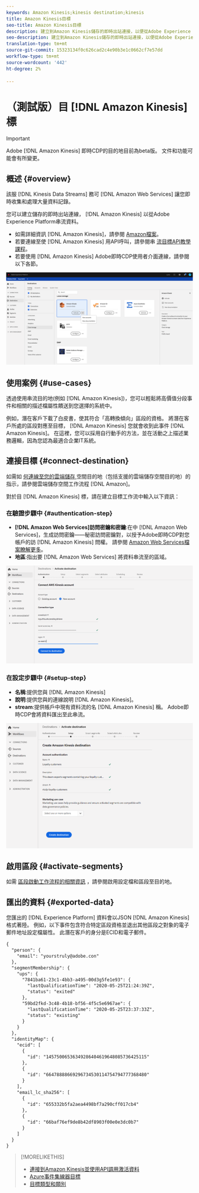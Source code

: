```yaml
---
keywords: Amazon Kinesis;kinesis destination;kinesis
title: Amazon Kinesis目標
seo-title: Amazon Kinesis目標
description: 建立到Amazon Kinesis儲存的即時出站連接，以便從Adobe Experience Platform流資料。
seo-description: 建立到Amazon Kinesis儲存的即時出站連接，以便從Adobe Experience Platform流資料。
translation-type: tm+mt
source-git-commit: 15323134f0c626cad2c4e90b3e1c0662cf7e57dd
workflow-type: tm+mt
source-wordcount: '442'
ht-degree: 2%

---
```



# （測試版）目 [!DNL Amazon Kinesis] 標


>[!IMPORTANT]
>
>Adobe [!DNL Amazon Kinesis] 即時CDP的目的地目前為beta版。 文件和功能可能會有所變更。

## 概述 {#overview}

該服 [!DNL Kinesis Data Streams] 務可 [!DNL Amazon Web Services] 讓您即時收集和處理大量資料記錄。

您可以建立儲存的即時出站連線， [!DNL Amazon Kinesis] 以從Adobe Experience Platform串流資料。

* 如需詳細資訊 [!DNL Amazon Kinesis]，請參閱 [Amazon檔案](https://docs.aws.amazon.com/streams/latest/dev/introduction.html)。
* 若要連線至使 [!DNL Amazon Kinesis] 用API呼叫，請參閱串 [流目標API教學課程](/help/rtcdp/destinations/streaming-destinations-api-tutorial.md)。
* 若要使用 [!DNL Amazon Kinesis] Adobe即時CDP使用者介面連線，請參閱以下各節。

![UI中的Amazon Kinesis](/help/rtcdp/destinations/assets/aws-kinesis-destination.png)


## 使用案例 {#use-cases}

透過使用串流目的地(例如 [!DNL Amazon Kinesis])，您可以輕鬆將高價值分段事件和相關的描述檔屬性饋送到您選擇的系統中。

例如，潛在客戶下載了白皮書，使其符合「高轉換傾向」區段的資格。 將潛在客戶所處的區段對應至目標， [!DNL Amazon Kinesis] 您就會收到此事件 [!DNL Amazon Kinesis]。 在這裡，您可以採用自行動手的方法，並在活動之上描述業務邏輯，因為您認為最適合企業IT系統。

## 連接目標 {#connect-destination}

如需如 [何連線至您的雲端儲存 ](/help/rtcdp/destinations/cloud-storage-destinations-workflow.md)空間目的地（包括支援的雲端儲存空間目的地）的指示，請參閱雲端儲存空間工作流程 [!DNL Amazon]。

對於目 [!DNL Amazon Kinesis] 標，請在建立目標工作流中輸入以下資訊：

### 在驗證步驟中 {#authentication-step}

* **[!DNL Amazon Web Services]訪問密鑰和密鑰**:在中 [!DNL Amazon Web Services]，生成訪問密鑰——秘密訪問密鑰對，以授予Adobe即時CDP對您帳戶的訪 [!DNL Amazon Kinesis] 問權。 請參閱 [Amazon Web Services檔案瞭解更多](https://docs.aws.amazon.com/IAM/latest/UserGuide/id_credentials_access-keys.html)。
* **地區**:指出要 [!DNL Amazon Web Services] 將資料串流至的區域。

![帳戶步驟中的輸入欄位](/help/rtcdp/destinations/assets/aws-kinesis-account-step.png)

### 在設定步驟中 {#setup-step}

* **名稱**:提供您與 [!DNL Amazon Kinesis]
* **說明**:提供您與的連線說明 [!DNL Amazon Kinesis]。
* **stream**:提供帳戶中現有資料流的名 [!DNL Amazon Kinesis] 稱。 Adobe即時CDP會將資料匯出至此串流。

![驗證步驟中的輸入欄位](/help/rtcdp/destinations/assets/aws-kinesis-setup-step.png)

<!--

>[!IMPORTANT]
>
>Adobe Real-time CDP needs `write` permissions on the bucket object where the export files will be delivered.

-->

## 啟用區段 {#activate-segments}

如需 [區段啟動工作流程的相關資訊](/help/rtcdp/destinations/activate-destinations.md) ，請參閱啟用設定檔和區段至目的地。

## 匯出的資料 {#exported-data}

您匯出的 [!DNL Experience Platform] 資料會以JSON [!DNL Amazon Kinesis] 格式著陸。 例如，以下事件包含符合特定區段資格並退出其他區段之對象的電子郵件地址設定檔屬性。 此潛在客戶的身分是ECID和電子郵件。

```
{
  "person": {
    "email": "yourstruly@adobe.con"
  },
  "segmentMembership": {
    "ups": {
      "7841ba61-23c1-4bb3-a495-00d3g5fe1e93": {
        "lastQualificationTime": "2020-05-25T21:24:39Z",
        "status": "exited"
      },
      "59bd2fkd-3c48-4b18-bf56-4f5c5e6967ae": {
        "lastQualificationTime": "2020-05-25T23:37:33Z",
        "status": "existing"
      }
    }
  },
  "identityMap": {
    "ecid": [
      {
        "id": "14575006536349286404619648085736425115"
      },
      {
        "id": "66478888669296734530114754794777368480"
      }
    ],
    "email_lc_sha256": [
      {
        "id": "655332b5fa2aea4498bf7a290cff017cb4"
      },
      {
        "id": "66baf76ef9de8b42df8903f00e0e3dc0b7"
      }
    ]
  }
}
```



>[!MORELIKETHIS]
>
>* [連接到Amazon Kinesis並使用API調用激活資料](/help/rtcdp/destinations/streaming-destinations-api-tutorial.md)
>* [Azure事件集線器目標](/help/rtcdp/destinations/azure-event-hubs-destination.md)
>* [目標類型和類別](/help/rtcdp/destinations/destination-types.md)

